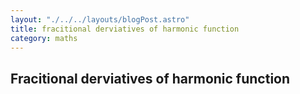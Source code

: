 ```yaml
---
layout: "./../../layouts/blogPost.astro"
title: fracitional derviatives of harmonic function
category: maths
---
```


## Fracitional derviatives of harmonic function

